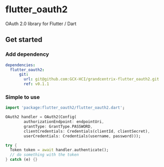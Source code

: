 # flutter_oauth2
OAuth 2.0 library for Flutter / Dart

## Get started

### Add dependency

```yaml
dependencies:
  flutter_oauth2:
      git:
        url: git@github.com:GCX-HCI/grandcentrix-flutter_oauth2.git
        ref: v0.1.1
```

### Simple to use

```dart
import 'package:flutter_oauth2/flutter_oauth2.dart';

OAuth2 handler = OAuth2(Config(
        authorizationEndpoint: endpointUri,
        grantType: GrantType.PASSWORD,
        clientCredentials: Credentials(clientId, clientSecret),
        userCredentials: Credentials(username, password)));

try {
  Token token = await handler.authenticate();
  // do something with the token
} catch (e) {}
```
